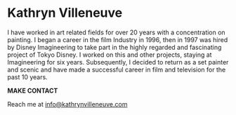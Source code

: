 Kathryn Villeneuve
==================

 I have worked in art related fields for over 20 years with a concentration on painting. 
 I began a career  in the film Industry in 1996, then in 1997 was hired by Disney Imagineering 
 to take part in the highly regarded and fascinating project of Tokyo Disney. I worked on this and other projects, 
 staying at Imagineering for six years. Subsequently, I decided to return as a set painter and scenic and have 
 made a successful career in film and television for the past 10 years.  

**MAKE CONTACT**

 Reach me at info@kathrynvilleneuve.com 
